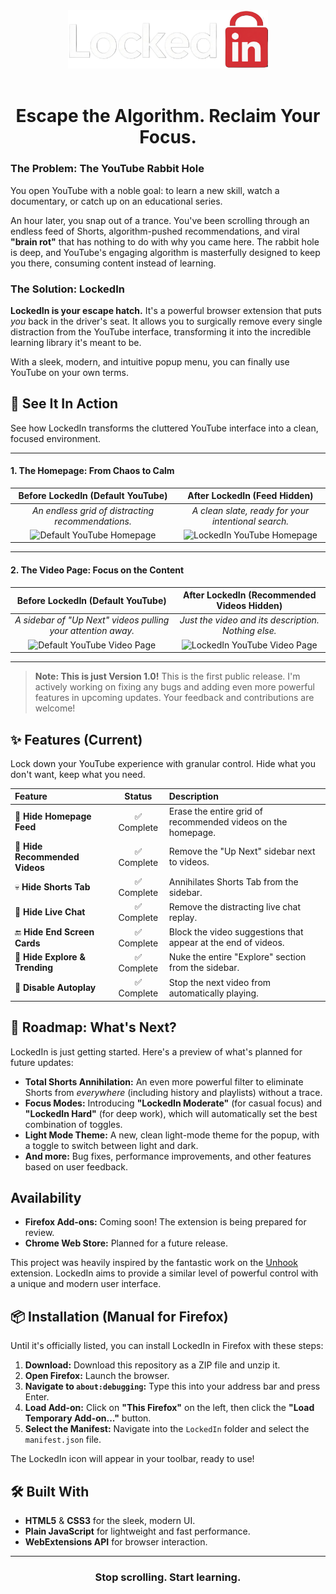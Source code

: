 <div align="center">
  <img src="icons/iconFull.png" alt="LockedIn Logo" width="320">
  <br><br>
  <h1>Escape the Algorithm. Reclaim Your Focus.</h1>
</div>


### The Problem: The YouTube Rabbit Hole 

You open YouTube with a noble goal: to learn a new skill, watch a documentary, or catch up on an educational series.

An hour later, you snap out of a trance. You've been scrolling through an endless feed of Shorts, algorithm-pushed recommendations, and viral **"brain rot"** that has nothing to do with why you came here. The rabbit hole is deep, and YouTube's engaging algorithm is masterfully designed to keep you there, consuming content instead of learning.

### The Solution: LockedIn 

**LockedIn is your escape hatch.** It's a powerful browser extension that puts *you* back in the driver's seat. It allows you to surgically remove every single distraction from the YouTube interface, transforming it into the incredible learning library it's meant to be.

With a sleek, modern, and intuitive popup menu, you can finally use YouTube on your own terms.

## 📸 See It In Action

See how LockedIn transforms the cluttered YouTube interface into a clean, focused environment.


---

#### 1. The Homepage: From Chaos to Calm
| Before LockedIn (Default YouTube) | After LockedIn (Feed Hidden) |
| :---: | :---: |
| *An endless grid of distracting recommendations.* | *A clean slate, ready for your intentional search.* |
| ![Default YouTube Homepage](https://placehold.co/600x338/333/FFF/png?text=Default+Homepage+Screenshot) | ![LockedIn YouTube Homepage](https://placehold.co/600x338/111/FFF/png?text=Clean+Homepage+Screenshot) |

---

#### 2. The Video Page: Focus on the Content
| Before LockedIn (Default YouTube) | After LockedIn (Recommended Videos Hidden) |
| :---: | :---: |
| *A sidebar of "Up Next" videos pulling your attention away.* | *Just the video and its description. Nothing else.* |
| ![Default YouTube Video Page](https://placehold.co/600x338/333/FFF/png?text=Video+Page+with+Sidebar) | ![LockedIn YouTube Video Page](https://placehold.co/600x338/111/FFF/png?text=Video+Page+without+Sidebar) |

---

> **Note: This is just Version 1.0!**
> This is the first public release. I'm actively working on fixing any bugs and adding even more powerful features in upcoming updates. Your feedback and contributions are welcome!

## ✨ Features (Current)

Lock down your YouTube experience with granular control. Hide what you don't want, keep what you need.

| Feature | Status | Description |
| :--- | :---: | :--- |
| 🚫 **Hide Homepage Feed** | ✅ Complete | Erase the entire grid of recommended videos on the homepage. |
| 🙈 **Hide Recommended Videos** | ✅ Complete | Remove the "Up Next" sidebar next to videos. |
| 💀 **Hide Shorts Tab**| ✅ Complete | Annihilates Shorts Tab from the sidebar. |
| 💬 **Hide Live Chat** | ✅ Complete | Remove the distracting live chat replay. |
| 🔚 **Hide End Screen Cards** | ✅ Complete | Block the video suggestions that appear at the end of videos. |
| 🧭 **Hide Explore & Trending** | ✅ Complete | Nuke the entire "Explore" section from the sidebar. |
| 🔄 **Disable Autoplay** | ✅ Complete | Stop the next video from automatically playing. |

## 🚀 Roadmap: What's Next?

LockedIn is just getting started. Here's a preview of what's planned for future updates:

* **Total Shorts Annihilation:** An even more powerful filter to eliminate Shorts from *everywhere* (including history and playlists) without a trace.
* **Focus Modes:** Introducing **"LockedIn Moderate"** (for casual focus) and **"LockedIn Hard"** (for deep work), which will automatically set the best combination of toggles.
* **Light Mode Theme:** A new, clean light-mode theme for the popup, with a toggle to switch between light and dark.
* **And more:** Bug fixes, performance improvements, and other features based on user feedback.

## Availability

* **Firefox Add-ons:** Coming soon! The extension is being prepared for review.
* **Chrome Web Store:** Planned for a future release.

This project was heavily inspired by the fantastic work on the [Unhook]([https://github.com/hook-flow/unhook](https://addons.mozilla.org/en-US/firefox/addon/youtube-recommended-videos/?utm_source=addons.mozilla.org&utm_medium=referral&utm_content=search)) extension. LockedIn aims to provide a similar level of powerful control with a unique and modern user interface.

## 📦 Installation (Manual for Firefox)

Until it's officially listed, you can install LockedIn in Firefox with these steps:

1.  **Download:** Download this repository as a ZIP file and unzip it.
2.  **Open Firefox:** Launch the browser.
3.  **Navigate to `about:debugging`:** Type this into your address bar and press Enter.
4.  **Load Add-on:** Click on **"This Firefox"** on the left, then click the **"Load Temporary Add-on..."** button.
5.  **Select the Manifest:** Navigate into the `LockedIn` folder and select the `manifest.json` file.

The LockedIn icon will appear in your toolbar, ready to use!

## 🛠️ Built With

* **HTML5** & **CSS3** for the sleek, modern UI.
* **Plain JavaScript** for lightweight and fast performance.
* **WebExtensions API** for browser interaction.

---

<div align="center">
  <h3>Stop scrolling. Start learning.</h3>
</div>
